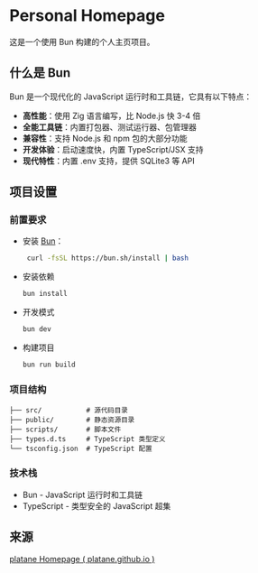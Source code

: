 # Personal Homepage

这是一个使用 Bun 构建的个人主页项目。

## 什么是 Bun

Bun 是一个现代化的 JavaScript 运行时和工具链，它具有以下特点：

- **高性能**：使用 Zig 语言编写，比 Node.js 快 3-4 倍
- **全能工具链**：内置打包器、测试运行器、包管理器
- **兼容性**：支持 Node.js 和 npm 包的大部分功能
- **开发体验**：启动速度快，内置 TypeScript/JSX 支持
- **现代特性**：内置 .env 支持，提供 SQLite3 等 API

## 项目设置

### 前置要求

- 安装 [Bun](https://bun.sh)：

  ```bash
   curl -fsSL https://bun.sh/install | bash
  ```

- 安装依赖

  ```bash
  bun install
  ```

- 开发模式

  ```bash
  bun dev
  ```

- 构建项目

  ```bash
  bun run build
  ```

### 项目结构

```
├── src/           # 源代码目录
├── public/        # 静态资源目录
├── scripts/       # 脚本文件
├── types.d.ts     # TypeScript 类型定义
└── tsconfig.json  # TypeScript 配置
```

### 技术栈

- Bun - JavaScript 运行时和工具链
- TypeScript - 类型安全的 JavaScript 超集

## 来源

[platane Homepage ( platane.github.io )](https://github.com/Platane/Platane.github.io)
